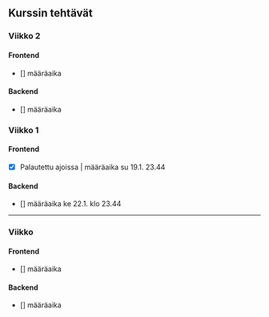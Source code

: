 ## Kurssin tehtävät

### Viikko 2

#### Frontend

- [] määräaika

#### Backend

- [] määräaika

### Viikko 1

#### Frontend

- [x] Palautettu ajoissa | määräaika su 19.1. 23.44

#### Backend

- [] määräaika ke 22.1. klo 23.44

---

### Viikko

#### Frontend

- [] määräaika

#### Backend

- [] määräaika
